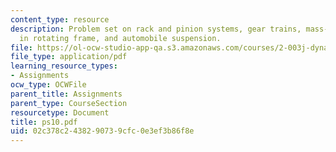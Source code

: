 ```yaml
---
content_type: resource
description: Problem set on rack and pinion systems, gear trains, mass-spring-dashpot
  in rotating frame, and automobile suspension.
file: https://ol-ocw-studio-app-qa.s3.amazonaws.com/courses/2-003j-dynamics-and-control-i-fall-2007/02c378c2438290739cfc0e3ef3b86f8e_ps10.pdf
file_type: application/pdf
learning_resource_types:
- Assignments
ocw_type: OCWFile
parent_title: Assignments
parent_type: CourseSection
resourcetype: Document
title: ps10.pdf
uid: 02c378c2-4382-9073-9cfc-0e3ef3b86f8e
---
```

